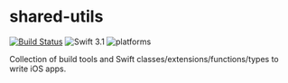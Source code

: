 # shared-utils 

[![Build Status](https://travis-ci.org/TwoRingSoft/shared-utils.svg?branch=xcode-9)](https://travis-ci.org/TwoRingSoft/shared-utils)
![Swift 3.1](https://img.shields.io/badge/Swift-3.1-orange.svg)
![platforms](https://img.shields.io/badge/platforms-iOS%20%7C%20OS%20X%20%7C%20watchOS%20%7C%20tvOS%20-lightgrey.svg)

Collection of build tools and Swift classes/extensions/functions/types to write iOS apps.


